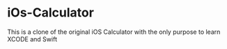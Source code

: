 # iOs-Calculator
This is a clone of the original iOS Calculator with the only purpose to learn XCODE and Swift



